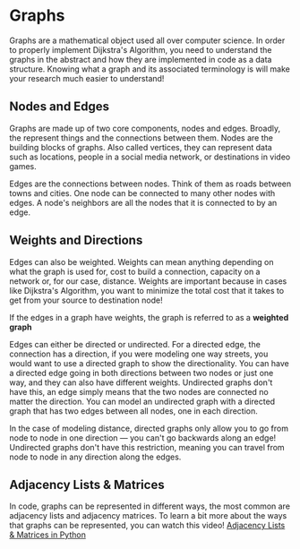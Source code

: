# Graphs
Graphs are a mathematical object used all over computer science. In order to properly implement Dijkstra's Algorithm, you need to understand the graphs in the abstract and how they are implemented in code as a data structure.  Knowing what a graph and its associated terminology is will make your research much easier to understand!

## Nodes and Edges

Graphs are made up of two core components, nodes and edges. Broadly, the represent things and the connections between them. Nodes are the building blocks of graphs. Also called vertices, they can represent data such as locations, people in a social media network, or destinations in video games.

Edges are the connections between nodes.  Think of them as roads between towns and cities.  One node can be connected to many other nodes with edges.  A node's neighbors are all the nodes that it is connected to by an edge.


## Weights and Directions
Edges can also be weighted. Weights can mean anything depending on what the graph is used for, cost to build a connection, capacity on a network or, for our case, distance.  Weights are important because in cases like Dijkstra's Algorithm, you want to minimize the total cost that it takes to get from your source to destination node!

If the edges in a graph have weights, the graph is referred to as a **weighted graph**

Edges can either be directed or undirected. For a directed edge, the connection has a direction, if you were modeling one way streets, you would want to use a directed graph to show the directionality. You can have a directed edge going in both directions between two nodes or just one way, and they can also have different weights. Undirected graphs don't have this, an edge simply means that the two nodes are connected no matter the direction. You can model an undirected graph with a directed graph that has two edges between all nodes, one in each direction.

In the case of modeling distance, directed graphs only allow you to go from node to node in one direction &mdash; you can't go backwards along an edge!  Undirected graphs don't have this restriction, meaning you can travel from node to node in any direction along the edges.

## Adjacency Lists & Matrices

In code, graphs can be represented in different ways, the most common are adjacency lists and adjacency matrices.
To learn a bit more about the ways that graphs can be represented, you can watch this video!
[Adjacency Lists & Matrices in Python](https://www.youtube.com/watch?v=ukFNELi_U88)

